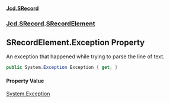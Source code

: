 #### [Jcd.SRecord](index.md 'index')
### [Jcd.SRecord](Jcd.SRecord.md 'Jcd.SRecord').[SRecordElement](Jcd.SRecord.SRecordElement.md 'Jcd.SRecord.SRecordElement')

## SRecordElement.Exception Property

An exception that happened while trying to parse the line of text.

```csharp
public System.Exception Exception { get; }
```

#### Property Value
[System.Exception](https://docs.microsoft.com/en-us/dotnet/api/System.Exception 'System.Exception')